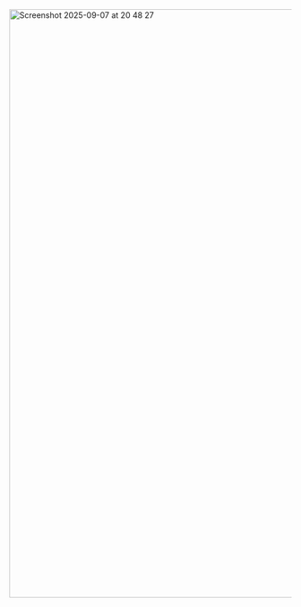 <img width="1680" height="1050" alt="Screenshot 2025-09-07 at 20 48 27" src="https://github.com/user-attachments/assets/f48933a7-118f-4739-958b-9cf23e15956d" />

